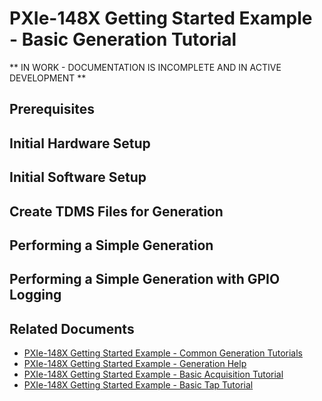 # PXIe-148X Getting Started Example - Basic Generation Tutorial

** IN WORK - DOCUMENTATION IS INCOMPLETE AND IN ACTIVE DEVELOPMENT **

## Prerequisites

## Initial Hardware Setup

## Initial Software Setup

## Create TDMS Files for Generation

## Performing a Simple Generation

## Performing a Simple Generation with GPIO Logging

## Related Documents
- [PXIe-148X Getting Started Example - Common Generation Tutorials](./gse-gen-common.md)
- [PXIe-148X Getting Started Example - Generation Help](../../reference/gettingstartedexample/gse-gen-help.md)
- [PXIe-148X Getting Started Example - Basic Acquisition Tutorial](./gse-acq-basic.md)
- [PXIe-148X Getting Started Example - Basic Tap Tutorial](./gse-tap-basic.md)
    

